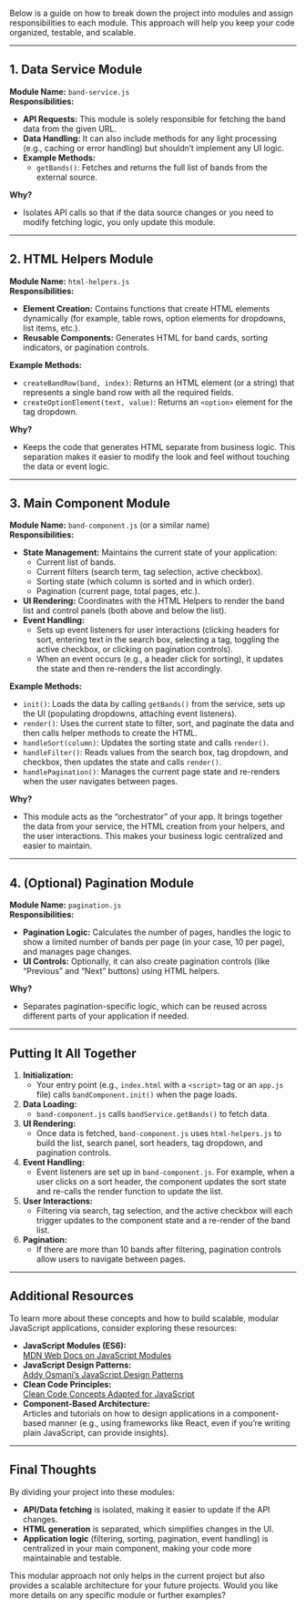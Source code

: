 Below is a guide on how to break down the project into modules and assign responsibilities to each module. This approach will help you keep your code organized, testable, and scalable.

---

## **1. Data Service Module**
**Module Name:** `band-service.js`  
**Responsibilities:**
- **API Requests:** This module is solely responsible for fetching the band data from the given URL.  
- **Data Handling:** It can also include methods for any light processing (e.g., caching or error handling) but shouldn’t implement any UI logic.  
- **Example Methods:**  
  - `getBands()`: Fetches and returns the full list of bands from the external source.

**Why?**  
- Isolates API calls so that if the data source changes or you need to modify fetching logic, you only update this module.

---

## **2. HTML Helpers Module**
**Module Name:** `html-helpers.js`  
**Responsibilities:**
- **Element Creation:** Contains functions that create HTML elements dynamically (for example, table rows, option elements for dropdowns, list items, etc.).  
- **Reusable Components:** Generates HTML for band cards, sorting indicators, or pagination controls.
  
**Example Methods:**  
  - `createBandRow(band, index)`: Returns an HTML element (or a string) that represents a single band row with all the required fields.  
  - `createOptionElement(text, value)`: Returns an `<option>` element for the tag dropdown.

**Why?**  
- Keeps the code that generates HTML separate from business logic. This separation makes it easier to modify the look and feel without touching the data or event logic.

---

## **3. Main Component Module**
**Module Name:** `band-component.js` (or a similar name)  
**Responsibilities:**
- **State Management:** Maintains the current state of your application:
  - Current list of bands.
  - Current filters (search term, tag selection, active checkbox).
  - Sorting state (which column is sorted and in which order).
  - Pagination (current page, total pages, etc.).
- **UI Rendering:** Coordinates with the HTML Helpers to render the band list and control panels (both above and below the list).
- **Event Handling:**  
  - Sets up event listeners for user interactions (clicking headers for sort, entering text in the search box, selecting a tag, toggling the active checkbox, or clicking on pagination controls).
  - When an event occurs (e.g., a header click for sorting), it updates the state and then re-renders the list accordingly.
  
**Example Methods:**  
  - `init()`: Loads the data by calling `getBands()` from the service, sets up the UI (populating dropdowns, attaching event listeners).
  - `render()`: Uses the current state to filter, sort, and paginate the data and then calls helper methods to create the HTML.
  - `handleSort(column)`: Updates the sorting state and calls `render()`.
  - `handleFilter()`: Reads values from the search box, tag dropdown, and checkbox, then updates the state and calls `render()`.
  - `handlePagination()`: Manages the current page state and re-renders when the user navigates between pages.

**Why?**  
- This module acts as the “orchestrator” of your app. It brings together the data from your service, the HTML creation from your helpers, and the user interactions. This makes your business logic centralized and easier to maintain.

---

## **4. (Optional) Pagination Module**
**Module Name:** `pagination.js`  
**Responsibilities:**
- **Pagination Logic:** Calculates the number of pages, handles the logic to show a limited number of bands per page (in your case, 10 per page), and manages page changes.
- **UI Controls:** Optionally, it can also create pagination controls (like “Previous” and “Next” buttons) using HTML helpers.
  
**Why?**  
- Separates pagination-specific logic, which can be reused across different parts of your application if needed.

---

## **Putting It All Together**
1. **Initialization:**  
   - Your entry point (e.g., `index.html` with a `<script>` tag or an `app.js` file) calls `bandComponent.init()` when the page loads.
2. **Data Loading:**  
   - `band-component.js` calls `bandService.getBands()` to fetch data.
3. **UI Rendering:**  
   - Once data is fetched, `band-component.js` uses `html-helpers.js` to build the list, search panel, sort headers, tag dropdown, and pagination controls.
4. **Event Handling:**  
   - Event listeners are set up in `band-component.js`. For example, when a user clicks on a sort header, the component updates the sort state and re-calls the render function to update the list.
5. **User Interactions:**  
   - Filtering via search, tag selection, and the active checkbox will each trigger updates to the component state and a re-render of the band list.
6. **Pagination:**  
   - If there are more than 10 bands after filtering, pagination controls allow users to navigate between pages.

---

## **Additional Resources**
To learn more about these concepts and how to build scalable, modular JavaScript applications, consider exploring these resources:
- **JavaScript Modules (ES6):**  
  [MDN Web Docs on JavaScript Modules](https://developer.mozilla.org/en-US/docs/Web/JavaScript/Guide/Modules)
- **JavaScript Design Patterns:**  
  [Addy Osmani’s JavaScript Design Patterns](https://addyosmani.com/resources/essentialjsdesignpatterns/book/)
- **Clean Code Principles:**  
  [Clean Code Concepts Adapted for JavaScript](https://blog.bitsrc.io/writing-clean-code-in-javascript-a-handful-of-tips-9a2b3e81d5b0)
- **Component-Based Architecture:**  
  Articles and tutorials on how to design applications in a component-based manner (e.g., using frameworks like React, even if you’re writing plain JavaScript, can provide insights).

---

## **Final Thoughts**
By dividing your project into these modules:
- **API/Data fetching** is isolated, making it easier to update if the API changes.
- **HTML generation** is separated, which simplifies changes in the UI.
- **Application logic** (filtering, sorting, pagination, event handling) is centralized in your main component, making your code more maintainable and testable.

This modular approach not only helps in the current project but also provides a scalable architecture for your future projects. Would you like more details on any specific module or further examples?
